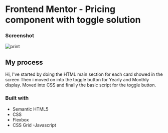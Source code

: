 # Frontend Mentor - Pricing component with toggle solution

### Screenshot
![print](https://user-images.githubusercontent.com/97193948/168887786-f6701fdd-4b43-4c87-9210-97334aaf98ef.png)


## My process

Hi, I've started by doing the HTML main section for each card showed in the screen
Then i moved on into the toggle button for Yearly and Monthly display.
Moved into CSS and finally the basic script for the toggle button.

### Built with

- Semantic HTML5
- CSS
- Flexbox
- CSS Grid
-Javascript
